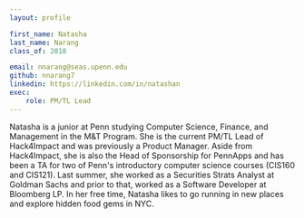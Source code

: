```yaml
---
layout: profile

first_name: Natasha
last_name: Narang
class_of: 2018

email: nnarang@seas.upenn.edu
github: nnarang7
linkedin: https://linkedin.com/in/natashan
exec:
	role: PM/TL Lead
---
```


Natasha is a junior at Penn studying Computer Science, Finance, and Management in the M&T Program. She is the current PM/TL Lead of Hack4Impact and was previously a Product Manager. Aside from Hack4Impact, she is also the Head of Sponsorship for PennApps and has been a TA for two of Penn's introductory computer science courses (CIS160 and CIS121). Last summer, she worked as a Securities Strats Analyst at Goldman Sachs and prior to that, worked as a Software Developer at Bloomberg LP. In her free time, Natasha likes to go running in new places and explore hidden food gems in NYC. 